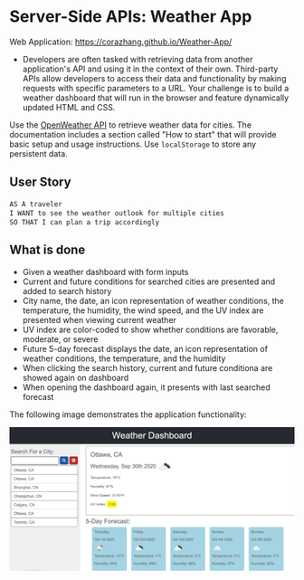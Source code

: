 # Server-Side APIs: Weather App
Web Application:  https://corazhang.github.io/Weather-App/
* Developers are often tasked with retrieving data from another application's API and using it in the context of their own. Third-party APIs allow developers to access their data and functionality by making requests with specific parameters to a URL. Your challenge is to build a weather dashboard that will run in the browser and feature dynamically updated HTML and CSS.


Use the [OpenWeather API](https://openweathermap.org/api) to retrieve weather data for cities. The documentation includes a section called "How to start" that will provide basic setup and usage instructions. Use `localStorage` to store any persistent data.

## User Story

```
AS A traveler
I WANT to see the weather outlook for multiple cities
SO THAT I can plan a trip accordingly
```

## What is done
* Given a weather dashboard with form inputs
* Current and future conditions for searched cities are presented and added to search history
* City name, the date, an icon representation of weather conditions, the temperature, the humidity, the wind speed, and the UV index are presented when viewing current weather
* UV index are color-coded to show whether conditions are favorable, moderate, or severe
* Future 5-day forecast displays the date, an icon representation of weather conditions, the temperature, and the humidity
* When clicking the search history, current and future conditiona are showed again on dashboard
* When opening the dashboard again, it presents with last searched forecast


The following image demonstrates the application functionality:

![alt text](Screen.png)

